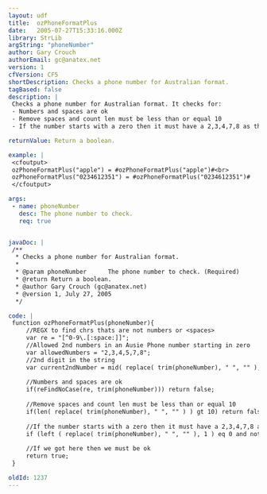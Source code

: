 ```yaml
---
layout: udf
title:  ozPhoneFormatPlus
date:   2005-07-27T15:33:16.000Z
library: StrLib
argString: "phoneNumber"
author: Gary Crouch
authorEmail: gc@anatex.net
version: 1
cfVersion: CF5
shortDescription: Checks a phone number for Australian format.
tagBased: false
description: |
 Checks a phone number for Australian format. It checks for:
 - Numbers and spaces are ok
 - Remove spaces and count len must be less than or equal 10
 - If the number starts with a zero then it must have a 2,3,4,7,8 as the next digit after spaces are removed

returnValue: Return a boolean.

example: |
 <cfoutput>
 ozPhoneFormatPlus("apple") = #ozPhoneFormatPlus("apple")#<br>
 ozPhoneFormatPlus("0234612351") = #ozPhoneFormatPlus("0234612351")#
 </cfoutput>

args:
 - name: phoneNumber
   desc: The phone number to check.
   req: true


javaDoc: |
 /**
  * Checks a phone number for Australian format.
  * 
  * @param phoneNumber      The phone number to check. (Required)
  * @return Return a boolean. 
  * @author Gary Crouch (gc@anatex.net) 
  * @version 1, July 27, 2005 
  */

code: |
 function ozPhoneFormatPlus(phoneNumber){
     //REGX to find chrs thats are not numbers or <spaces>
     var re = "[^0-9\.[:space:]]";
     //Allowed 2nd numbers in an Ausie Phone number starting in zero
     var allowedNumbers = "2,3,4,5,7,8";
     //2nd digit in the string
     var current2ndNumber = mid( replace( trim(phoneNumber), " ", "" ), 2, 1 );
 
     //Numbers and spaces are ok
     if(reFindNoCase(re, trim(phoneNumber))) return false;
     
     //Remove spaces and count len must be less than or equal 10
     if(len( replace( trim(phoneNumber), " ", "" ) ) gt 10) return false;
     
     //If the number starts with a zero then it must have a 2,3,4,7,8 as the next digit
     if (left ( replace( trim(phoneNumber), " ", "" ), 1 ) eq 0 and not listFind( allowedNumbers, current2ndNumber ) ) return false;
     
     //If we got here then we must be ok
     return true;
 }

oldId: 1237
---
```


